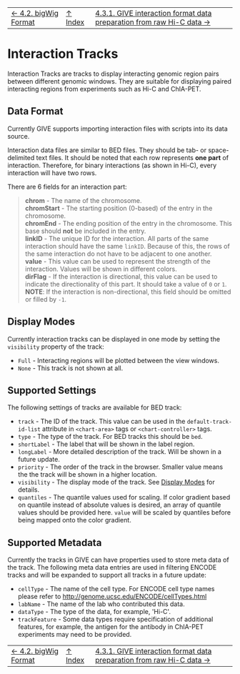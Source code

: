 ||||
| --- | --- | --- |
| [← 4.2. bigWig Format](4.2-bigwig.md) | [↑ Index](Readme.md) | [4.3.1. GIVE interaction format data preparation from raw Hi-C data →](4.3.1-HiCtool.md) |

# Interaction Tracks

Interaction Tracks are tracks to display interacting genomic region pairs
between different genomic windows. They are suitable for displaying paired
interacting regions from experiments such as Hi-C and ChIA-PET.

## Data Format

Currently GIVE supports importing interaction files with scripts into its data
source.

Interaction data files are similar to BED files. They should be tab- or
space-delimited text files. It should be noted that each row represents
__one part__ of interaction. Therefore, for binary interactions (as shown in
Hi-C), every interaction will have two rows.

There are 6 fields for an interaction part:

> __chrom__ - The name of the chromosome.  
> __chromStart__ - The starting position (0-based) of the entry in the
> chromosome.  
> __chromEnd__ - The ending position of the entry in the chromosome. This
> base should __not__ be included in the entry.  
> __linkID__ - The unique ID for the interaction. All parts of the same
> interaction should have the same `linkID`. Because of this, the rows of the
> same interaction do not have to be adjacent to one another.  
> __value__ - This value can be used to represent the strength of the
> interaction. Values will be shown in different colors.  
> __dirFlag__ - If the interaction is directional, this value can be used to
> indicate the directionality of this part. It should take a value of `0` or
> `1`. __NOTE__: If the interaction is non-directional, this field should be
> omitted or filled by `-1`.

## Display Modes

Currently interaction tracks can be displayed in one mode by setting the
`visibility` property of the track:

*   `Full` - Interacting regions will be plotted between the view windows.
*   `None` - This track is not shown at all.

## Supported Settings

The following settings of tracks are available for BED track:

*   `track` - The ID of the track. This value can be used in the
    `default-track-id-list` attribute in `<chart-area>` tags or
    `<chart-controller>` tags.
*   `type` - The type of the track. For BED tracks this should be `bed`.
*   `shortLabel` - The label that will be shown in the label region.
*   `longLabel` - More detailed description of the track. Will be shown in a
    future update.
*   `priority` - The order of the track in the browser. Smaller value means the
    the track will be shown in a higher location.
*   `visibility` - The display mode of the track. See
    [Display Modes](#display-modes) for details.
*   `quantiles` - The quantile values used for scaling. If color gradient based
    on quantile instead of absolute values is desired, an array of quantile
    values should be provided here. `value` will be scaled by quantiles before
    being mapped onto the color gradient.

## Supported Metadata

Currently the tracks in GIVE can have properties used to store meta data of the
track. The following meta data entries are used in filtering ENCODE tracks and
will be expanded to support all tracks in a future update:

*   `cellType` - The name of the cell type. For ENCODE cell type names please
    refer to <http://genome.ucsc.edu/ENCODE/cellTypes.html>
*   `labName` - The name of the lab who contributed this data.
*   `dataType` - The type of the data, for example, 'Hi-C'.
*   `trackFeature` - Some data types require specification of additional
    features, for example, the antigen for the antibody in ChIA-PET experiments
    may need to be provided.


||||
| --- | --- | --- |
| [← 4.2. bigWig Format](4.2-bigwig.md) | [↑ Index](Readme.md) | [4.3.1. GIVE interaction format data preparation from raw Hi-C data →](4.3.1-HiCtool.md) |
